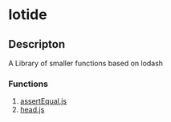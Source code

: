 # lotide
## Descripton
A Library of smaller functions based on lodash
### Functions
1. [assertEqual.js](https://github.com/1AndrewR/lotide/blob/main/assertEqual.js)
2. [head.js](https://github.com/1AndrewR/lotide/blob/main/head.js)
